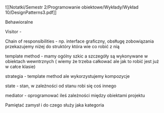 ![[Notatki/Semestr 2/Programowanie obiektowe/Wykłady/Wykład 10/DesignPatterns3.pdf]]

Behawioralne

Visitor - 

Chain of responsibilities - np. interface graficzny, obsłługę zobowiązania przekazujemy niżej do struktóry która wie co robić z nią

template method - mamy ogólny szkic a szczegóły są wykonywane w obiektach wewntrznych ( wiemy że trzeba całkować ale jak to robić jest już w całce klasie)

strategia - template method ale wykorzystujemy kompozycje

state - stan, w zależności od stanu robi się coś innego

mediator - oprogramować ileś zależności między obiektami projektu





Pamiętać zamysł i do czego służy jaka kategoria
